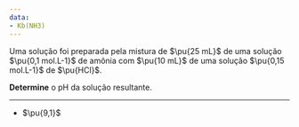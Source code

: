 ```yaml
---
data:
- Kb(NH3)
---
```


Uma solução foi preparada pela mistura de $\pu{25 mL}$ de uma solução $\pu{0,1 mol.L-1}$ de amônia com $\pu{10 mL}$  de uma solução $\pu{0,15 mol.L-1}$ de $\pu{HCl}$.

**Determine** o $\mathrm{pH}$ da solução resultante.

---

- $\pu{9,1}$